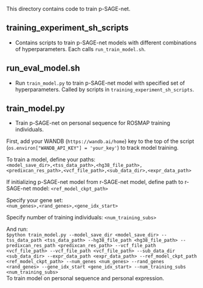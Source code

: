 This directory contains code to train p-SAGE-net. 

## training_experiment_sh_scripts
- Contains scripts to train p-SAGE-net models with different combinations of hyperparameters. Each calls `run_train_model.sh`.

## run_eval_model.sh
- Run `train_model.py` to train p-SAGE-net model with specified set of hyperparameters. Called by scripts in `training_experiment_sh_scripts`.

## train_model.py 
- Train p-SAGE-net on personal sequence for ROSMAP training individuals.

First, add your WANDB (`https://wandb.ai/home`) key to the top of the script (`os.environ["WANDB_API_KEY"] = 'your_key'`) to track model training. 

To train a model, define your paths:  
`<model_save_dir>,<tss_data_path>,<hg38_file_path>,<predixcan_res_path>,<vcf_file_path>,<sub_data_dir>,<expr_data_path>`  

If initializing p-SAGE-net model from r-SAGE-net model, define path to r-SAGE-net model: 
`<ref_model_ckpt_path>`
 
Specify your gene set:  
`<num_genes>,<rand_genes>,<gene_idx_start>` 

Specify number of training individuals: 
`<num_training_subs>`

And run:  
`$python train_model.py --model_save_dir <model_save_dir> --tss_data_path <tss_data_path> --hg38_file_path <hg38_file_path> --predixcan_res_path <predixcan_res_path> --vcf_file_path <vcf_file_path> --vcf_file_path <vcf_file_path> --sub_data_dir <sub_data_dir> --expr_data_path <expr_data_path> --ref_model_ckpt_path <ref_model_ckpt_path> --num_genes <num_genes> --rand_genes <rand_genes> --gene_idx_start <gene_idx_start> --num_training_subs <num_training_subs>`   
To train model on personal sequence and personal expression.   

